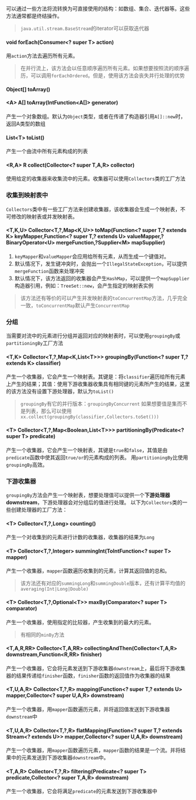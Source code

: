 可以通过一些方法将流转换为可直接使用的结构：如数组、集合、迭代器等。这些方法通常都是终结操作。
>`java.util.stream.BaseStream`的iterator可以获取迭代器

#### void forEach(Consumer\<? super T> action)
用`action`方法去遍历所有元素。
>在并行流上，该方法会以任意顺序遍历所有元素。如果想要按照流的顺序遍历，可以调用`forEachOrdered`。但是，使用该方法会丧失并行处理的优势
#### Object\[] toArray()
#### \<A> A\[] toArray(IntFunction\<A\[]> generator)
产生一个对象数组。默认为`Object`类型，或者在传递了构造器引用`A[]::new`时，返回A类型的数组
#### List\<T> toList()
产生一个由流中所有元素构成的列表
#### \<R,A> R collect(Collector\<? super T,A,R> collector)
使用给定的收集器来收集流中的元素。收集器可以使用`Collectors`类的工厂方法

### 收集到映射表中
`Collectors`类中有一些工厂方法来创建收集器，该收集器会生成一个映射表，不可修改的映射表或并发映射表。
#### \<T,K,U> Collector\<T,?,Map\<K,U>> toMap(Function\<? super T,? extends K> keyMapper,Function\<? super T,? extends U> valueMapper,?BinaryOperator\<U> mergeFunction,?Supplier\<M> mapSupplier)
1. `keyMapper`和`valueMapper`会应用给所有元素，从而生成一个键值对。
2. 默认情况下，发生键冲突时，会抛出一个`IllegalStateException`，可以提供`mergeFunction`函数来处理冲突
3. 默认情况下，该方法返回的收集器会产生`HashMap`，可以提供一个`mapSupplier`构造器引用，例如：`TreeSet::new`，会产生指定的映射表实例
>该方法还有等价的可以产生并发映射表的`toConcurrentMap`方法，几乎完全一致，`toConcurrentMap`默认产生`ConcurrentMap`

### 分组
当需要对流中的元素进行分组并返回对应的映射表时，可以使用`groupingBy`或`partitioningBy`工厂方法
#### \<T,K> Collector\<T,?,Map\<K,List\<T>>> groupingBy(Function\<? super T,? extends K> classifier)
产生一个收集器，它会产生一个映射表。其键是：将`classifier`遍历给所有元素上产生的结果；其值：使用下游收集器收集具有相同键的元素所产生的结果，这里的该方法没有设置下游处理器，默认为`toList()`
>`groupingBy`有它的并行版本：`groupingByConcurrent`
>如果想要值是集而不是列表，那么可以使用`xx.collect(groupingBy(classifier,Collectors.toSet()))`
#### \<T> Collector\<T,?,Map\<Boolean,List\<T>>> partitioningBy(Predicate\<? super T> predicate)
产生一个收集器，它会产生一个映射表，其键是`true`和`false`，其值是由`predicate`函数中使其返回`true/or`的元素构成的列表。
用`partitioningBy`比使用`groupingBy`高效。
### 下游收集器
`groupingBy`方法会产生一个映射表，想要处理值可以提供一个**下游处理器downstream**，下游处理器会对分组后的值进行处理。
以下为`Collectors`类的一些创建处理器的工厂方法：
#### \<T> Collector\<T,?,Long> counting()
产生一个对收集到的元素进行计数的收集器，收集器的结果为`Long`
#### \<T> Collector\<T,?,Integer> summingInt(ToIntFunction\<? super T> mapper)
产生一个收集器，`mapper`函数遍历收集到的元素，计算其返回值的总和。
>该方法还有对应的`summingLong`和`summingDouble`版本，还有计算平均值的`averaging(Int|Long|Double)`
#### \<T> Collector\<T,?,Optional\<T>> maxBy(Comparator\<? super T> comparator)
产生一个收集器，使用指定的比较器，产生收集到的最大的元素。
>有相同的`minBy`方法

#### \<T,A,R,RR> Collector\<T,A,RR> collectingAndThen(Collector\<T,A,R> downstream,Function\<R,RR> finisher) 
产生一个收集器，它会将元素发送到下游收集器`downstream`上，最后将下游收集器的结果传递给`finisher`函数，`finisher`函数的返回值作为收集器的结果

#### \<T,U,A,R> Collector\<T,?,R> mapping(Function\<? super T,? extends U> mapper,Collector\<? super U,A,R> downstream)
产生一个收集器，用`mapper`函数遍历元素，并将返回值发送到下游收集器`downstream`中

#### \<T,U,A,R> Collector\<T,?,R> flatMapping(Function\<? super T,? extends Stream\<? extends U>> mapper,Collector\<? super U,A,R> downstream)
产生一个收集器，用`mapper`函数遍历元素，`mapper`函数的结果是一个流。并将结果中的元素发送到下游收集器`downstream`中。

#### \<T,A,R> Collector\<T,?,R> filtering(Predicate\<? super T> predicate,Collector\<? super T,A,R> downstream)
产生一个收集器，它会将满足`predicate`的元素发送到下游收集器中